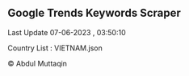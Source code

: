 

## Google Trends Keywords Scraper 
 
Last Update 07-06-2023 , 03:50:10

Country List :
VIETNAM.json



© Abdul Muttaqin 
